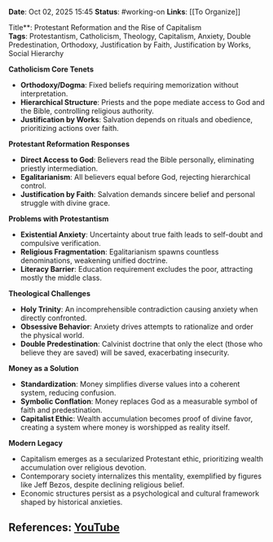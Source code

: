 **Date**: Oct 02, 2025 15:45
**Status**: #working-on
**Links**: [[To Organize]] 

Title**: Protestant Reformation and the Rise of Capitalism  
**Tags**: Protestantism, Catholicism, Theology, Capitalism, Anxiety, Double Predestination, Orthodoxy, Justification by Faith, Justification by Works, Social Hierarchy  

**Catholicism Core Tenets**  
- **Orthodoxy/Dogma**: Fixed beliefs requiring memorization without interpretation.  
- **Hierarchical Structure**: Priests and the pope mediate access to God and the Bible, controlling religious authority.  
- **Justification by Works**: Salvation depends on rituals and obedience, prioritizing actions over faith.  

**Protestant Reformation Responses**  
- **Direct Access to God**: Believers read the Bible personally, eliminating priestly intermediation.  
- **Egalitarianism**: All believers equal before God, rejecting hierarchical control.  
- **Justification by Faith**: Salvation demands sincere belief and personal struggle with divine grace.  

**Problems with Protestantism**  
- **Existential Anxiety**: Uncertainty about true faith leads to self-doubt and compulsive verification.  
- **Religious Fragmentation**: Egalitarianism spawns countless denominations, weakening unified doctrine.  
- **Literacy Barrier**: Education requirement excludes the poor, attracting mostly the middle class.  

**Theological Challenges**  
- **Holy Trinity**: An incomprehensible contradiction causing anxiety when directly confronted.  
- **Obsessive Behavior**: Anxiety drives attempts to rationalize and order the physical world.  
- **Double Predestination**: Calvinist doctrine that only the elect (those who believe they are saved) will be saved, exacerbating insecurity.  

**Money as a Solution**  
- **Standardization**: Money simplifies diverse values into a coherent system, reducing confusion.  
- **Symbolic Conflation**: Money replaces God as a measurable symbol of faith and predestination.  
- **Capitalist Ethic**: Wealth accumulation becomes proof of divine favor, creating a system where money is worshipped as reality itself.  

**Modern Legacy**  
- Capitalism emerges as a secularized Protestant ethic, prioritizing wealth accumulation over religious devotion.  
- Contemporary society internalizes this mentality, exemplified by figures like Jeff Bezos, despite declining religious belief.  
- Economic structures persist as a psychological and cultural framework shaped by historical anxieties.

## References: [YouTube](https://www.youtube.com/watch?v=rgPcPT5foF0)
